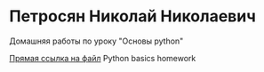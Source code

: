 # Петросян Николай Николаевич
Домашняя работы по уроку "Основы python"

[Прямая ссылка на файл](https://github.com/Mastaclaw/pyda-11-hw-1/blob/Python_basics/python_basics_homework.ipynb) 
Python basics homework
